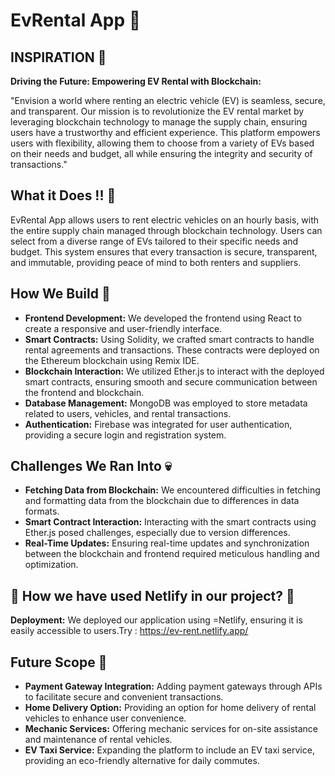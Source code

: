 # EvRental App 🚗

## INSPIRATION 🌟

**Driving the Future: Empowering EV Rental with Blockchain:**

"Envision a world where renting an electric vehicle (EV) is seamless, secure, and transparent. Our mission is to revolutionize the EV rental market by leveraging blockchain technology to manage the supply chain, ensuring users have a trustworthy and efficient experience. This platform empowers users with flexibility, allowing them to choose from a variety of EVs based on their needs and budget, all while ensuring the integrity and security of transactions."

## What it Does !! 👷

EvRental App allows users to rent electric vehicles on an hourly basis, with the entire supply chain managed through blockchain technology. Users can select from a diverse range of EVs tailored to their specific needs and budget. This system ensures that every transaction is secure, transparent, and immutable, providing peace of mind to both renters and suppliers.

## How We Build 🔧

- **Frontend Development:** We developed the frontend using React to create a responsive and user-friendly interface.
- **Smart Contracts:** Using Solidity, we crafted smart contracts to handle rental agreements and transactions. These contracts were deployed on the Ethereum blockchain using Remix IDE.
- **Blockchain Interaction:** We utilized Ether.js to interact with the deployed smart contracts, ensuring smooth and secure communication between the frontend and blockchain.
- **Database Management:** MongoDB was employed to store metadata related to users, vehicles, and rental transactions.
- **Authentication:** Firebase was integrated for user authentication, providing a secure login and registration system.

## Challenges We Ran Into 💀

- **Fetching Data from Blockchain:** We encountered difficulties in fetching and formatting data from the blockchain due to differences in data formats.
- **Smart Contract Interaction:** Interacting with the smart contracts using Ether.js posed challenges, especially due to version differences.
- **Real-Time Updates:** Ensuring real-time updates and synchronization between the blockchain and frontend required meticulous handling and optimization.

## 🚀 How we have used Netlify in our project? 🚀

**Deployment:** We deployed our application using =Netlify, ensuring it is easily accessible to users.Try : https://ev-rent.netlify.app/

## Future Scope 🔭

- **Payment Gateway Integration:** Adding payment gateways through APIs to facilitate secure and convenient transactions.
- **Home Delivery Option:** Providing an option for home delivery of rental vehicles to enhance user convenience.
- **Mechanic Services:** Offering mechanic services for on-site assistance and maintenance of rental vehicles.
- **EV Taxi Service:** Expanding the platform to include an EV taxi service, providing an eco-friendly alternative for daily commutes.
